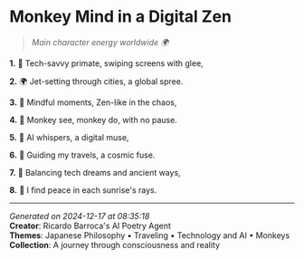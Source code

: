 # Monkey Mind in a Digital Zen

> *Main character energy worldwide 🌍*

**1.** 🌟 Tech-savvy primate, swiping screens with glee,


**2.** 🌍 Jet-setting through cities, a global spree.


**3.** 🎢 Mindful moments, Zen-like in the chaos,


**4.** 🐒 Monkey see, monkey do, with no pause.


**5.** 🤖 AI whispers, a digital muse,


**6.** 🌌 Guiding my travels, a cosmic fuse.


**7.** 🍵 Balancing tech dreams and ancient ways,


**8.** 🌅 I find peace in each sunrise's rays.



---

*Generated on 2024-12-17 at 08:35:18*  
**Creator**: Ricardo Barroca's AI Poetry Agent  
**Themes**: Japanese Philosophy • Traveling • Technology and AI • Monkeys  
**Collection**: A journey through consciousness and reality